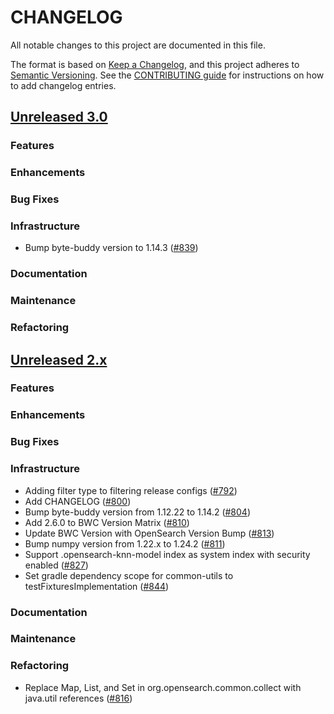 # CHANGELOG
All notable changes to this project are documented in this file.

The format is based on [Keep a Changelog](https://keepachangelog.com/en/1.0.0/), and this project adheres to [Semantic Versioning](https://semver.org/spec/v2.0.0.html). See the [CONTRIBUTING guide](./CONTRIBUTING.md#Changelog) for instructions on how to add changelog entries.

## [Unreleased 3.0](https://github.com/opensearch-project/k-NN/compare/2.x...HEAD)
### Features
### Enhancements
### Bug Fixes
### Infrastructure
* Bump byte-buddy version to 1.14.3 ([#839](https://github.com/opensearch-project/k-NN/pull/839))
### Documentation
### Maintenance
### Refactoring

## [Unreleased 2.x](https://github.com/opensearch-project/k-NN/compare/2.6...2.x)
### Features
### Enhancements
### Bug Fixes
### Infrastructure
* Adding filter type to filtering release configs ([#792](https://github.com/opensearch-project/k-NN/pull/792))
* Add CHANGELOG ([#800](https://github.com/opensearch-project/k-NN/pull/800))
* Bump byte-buddy version from 1.12.22 to 1.14.2 ([#804](https://github.com/opensearch-project/k-NN/pull/804))
* Add 2.6.0 to BWC Version Matrix ([#810](https://github.com/opensearch-project/k-NN/pull/810))
* Update BWC Version with OpenSearch Version Bump ([#813](https://github.com/opensearch-project/k-NN/pull/813))
* Bump numpy version from 1.22.x to 1.24.2 ([#811](https://github.com/opensearch-project/k-NN/pull/811))
* Support .opensearch-knn-model index as system index with security enabled ([#827](https://github.com/opensearch-project/k-NN/pull/827))
* Set gradle dependency scope for common-utils to testFixturesImplementation ([#844](https://github.com/opensearch-project/k-NN/pull/844))
### Documentation
### Maintenance
### Refactoring
* Replace Map, List, and Set in org.opensearch.common.collect with java.util references ([#816](https://github.com/opensearch-project/k-NN/pull/816))